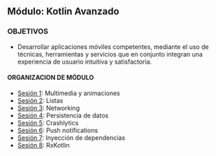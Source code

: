## Módulo: Kotlin Avanzado

### OBJETIVOS 

- Desarrollar aplicaciones móviles competentes, mediante el uso de técnicas, herramientas y servicios que en conjunto integran una experiencia de usuario intuitiva y satisfactoria.


#### ORGANIZACION DE MÓDULO 

 - [Sesión 1](Sesion-01/): Multimedia y animaciones
 - [Sesión 2](Sesion-02/): Listas
 - [Sesión 3](Sesion-03/): Networking
 - [Sesión 4](Sesion-04/): Persistencia de datos
 - [Sesión 5](Sesion-05/): Crashlytics
 - [Sesión 6](Sesion-06/): Push notifications
 - [Sesión 7](Sesion-07/): Inyección de dependencias
 - [Sesión 8](Sesion-08/): RxKotlin

